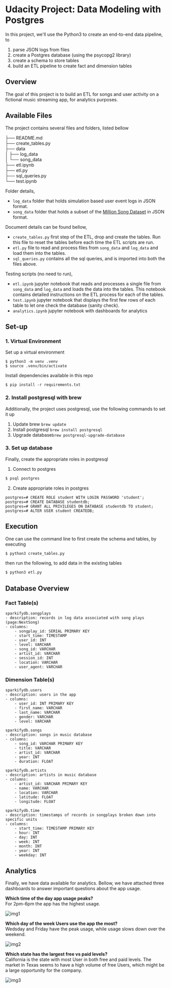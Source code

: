 # Udacity Project: Data Modeling with Postgres
In this project, we'll use the Python3 to create an end-to-end data pipeline, to 
1. parse JSON logs from files 
2. create a Postgres database (using the psycopg2 library) 
3. create a schema to store tables
3. build an ETL pipeline to create fact and dimension tables

## Overview
The goal of this project is to build an ETL for songs and user activity on a fictional music streaming app, for analytics purposes.  

## Available Files
The project contains several files and folders, listed bellow

├── README.md  
├── create_tables.py  
├── data  
│ ├── log_data  
│ └── song_data  
├── etl.ipynb  
├── etl.py  
├── sql_queries.py  
└── test.ipynb  

Folder details,
- `log_data` folder that holds simulation based user event logs in JSON format.
- `song_data` folder that holds a subset of the [Million Song Dataset](http://millionsongdataset.com/) in JSON format.

Document details can be found bellow,
- `create_tables.py` first step of the ETL, drop and create the tables. Run this file to reset the tables before each time the ETL scripts are run.
- `etl.py` file to read and process files from `song_data` and `log_data` and load them into the tables. 
- `sql_queries.py` contains all the sql queries, and is imported into both the files above.

Testing scripts (no need to run), 
- `etl.ipynb` jupyter notebook that reads and processes a single file from `song_data` and `log_data` and loads the data into the tables. This notebook contains detailed instructions on the ETL process for each of the tables.
- `test.ipynb` jupyter notebook that displays the first few rows of each table to let one check the database (sanity check).
- `analytics.ipynb` jupyter notebook with dashboards for analytics

## Set-up
### 1. Virtual Environment
Set up a virtual environment
```
$ python3 -m venv .venv
$ source .venv/bin/activate
```
Install dependencies available in this repo
```
$ pip install -r requirements.txt
```
### 2. Install postgresql with brew
Additionally, the project uses postgresql, use the following commands to set it up
1. Update brew ```brew update```
2. Install postgresql ```brew install postgresql```
3. Upgrade database```brew postgresql-upgrade-database```

### 3. Set up database
Finally, create the appropriate roles in postgresql
1. Connect to postgres  
```bash
$ psql postgres
```
2. Create appropriate roles in postgres 
```buildoutcfg
postgres=# CREATE ROLE student WITH LOGIN PASSWORD 'student';
postgres=# CREATE DATABASE studentdb;
postgres=# GRANT ALL PRIVILEGES ON DATABASE studentdb TO student;
postgres=# ALTER USER student CREATEDB;
```

## Execution
One can use the command line to first create the schema and tables, by executing
```bash
$ python3 create_tables.py 
```
then run the following, to add data in the existing tables
```bash
$ python3 etl.py 
```

## Database Overview
### Fact Table(s)
```
sparkifydb.songplays
- description: records in log data associated with song plays (page:NextSong)
- columns:
    - songplay_id: SERIAL PRIMARY KEY
    - start_time: TIMESTAMP
    - user_id: INT
    - level: VARCHAR
    - song_id: VARCHAR
    - artist_id: VARCHAR
    - session_id: INT
    - location: VARCHAR
    - user_agent: VARCHAR
```

### Dimension Table(s)
```
sparkifydb.users 
- description: users in the app
- columns:
    - user_id: INT PRIMARY KEY
    - first_name: VARCHAR
    - last_name: VARCHAR
    - gender: VARCHAR
    - level: VARCHAR
```
```
sparkifydb.songs 
- description: songs in music database
- columns:
    - song_id: VARCHAR PRIMARY KEY
    - title: VARCHAR
    - artist_id: VARCHAR
    - year: INT
    - duration: FLOAT
```
```
sparkifydb.artists 
- description: artists in music database
- columns:
    - artist_id: VARCHAR PRIMARY KEY
    - name: VARCHAR
    - location: VARCHAR
    - latitude: FLOAT
    - longitude: FLOAT
```
```
sparkifydb.time 
- description: timestamps of records in songplays broken down into specific units
- columns:
    - start_time: TIMESTAMP PRIMARY KEY
    - hour: INT
    - day: INT
    - week: INT
    - month: INT
    - year: INT
    - weekday: INT
```
## Analytics
Finally, we have data available for analytics. Bellow, we have attached three dashboards to answer important questions about the app usage.

**Which time of the day app usage peaks?**  
For 2pm-6pm the app has the highest usage.

![img1](images/session_frequency_by_hour.png)

**Which day of the week Users use the app the most?**  
Wedsday and Friday have the peak usage, while usage slows down over the weekend.

![img2](images/session_frequency_by_weekday.png)

**Which state has the largest free vs paid levels?**  
California is the state with most User in both free and paid levels. The market in Texas seems to have a high volume of free Users, which might be a large opportunity for the company. 

![img3](images/session_frequency_by_state_level.png)